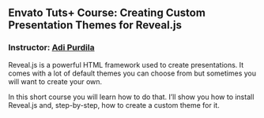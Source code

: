 ## Envato Tuts+ Course: Creating Custom Presentation Themes for Reveal.js
### Instructor: [Adi Purdila](https://tutsplus.com/authors/adi-purdila)

Reveal.js is a powerful HTML framework used to create presentations. It comes with a lot of default themes you can choose from but sometimes you will want to create your own.

In this short course you will learn how to do that. I’ll show you how to install Reveal.js and, step-by-step, how to create a custom theme for it.
